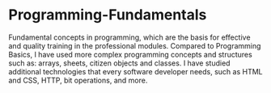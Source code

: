 # Programming-Fundamentals
 Fundamental concepts in programming, which are the basis for effective and quality training in the professional modules. Compared to Programming Basics, I have used more complex programming concepts and structures such as: arrays, sheets, citizen objects and classes. I have studied additional technologies that every software developer needs, such as HTML and CSS, HTTP, bit operations, and more.

